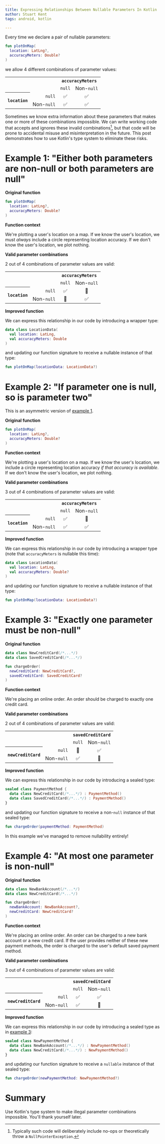 ```yaml
---
title: Expressing Relationships Between Nullable Parameters In Kotlin
author: Stuart Kent
tags: android, kotlin

---
```


Every time we declare a pair of nullable parameters:

```kotlin
fun plotOnMap(
  location: LatLng?,
  accuracyMeters: Double?
)
```

we allow 4 different combinations of parameter values:

<table>
  <tr>
    <td colspan="2" rowspan="2"></td>
    <th colspan="2" style="text-align:center">
      <code>accuracyMeters</code>
    </th>
  </tr>
  <tr>
    <td style="text-align:center">
      <code>null</code>
    </td>
    <td style="text-align:center">
      Non-<code>null</code>
    </td>
  </tr>
  <tr>
    <th rowspan="2" style="text-align:right">
      <code>location</code>
    </th>
    <td style="text-align:right">
      <code>null</code>
    </td>
    <td style="text-align:center">✅</td>
    <td style="text-align:center">✅</td>
  </tr>
  <tr>
    <td style="text-align:right">
      Non-<code>null</code>
    </td>
    <td style="text-align:center">✅</td>
    <td style="text-align:center">✅</td>
  </tr>
</table>

Sometimes we know extra information about these parameters that makes one or more of these combinations impossible. We can write working code that accepts and ignores these invalid combinations[^1], but that code will be prone to accidental misuse and misinterpretation in the future. This post demonstrates how to use Kotlin's type system to eliminate these risks.

# Example 1: "Either both parameters are non-null or both parameters are null"

**Original function**

```kotlin
fun plotOnMap(
  location: LatLng?,
  accuracyMeters: Double?
)
```

**Function context**

We're plotting a user's location on a map. If we know the user's location, we must _always_ include a circle representing location accuracy. If we don't know the user's location, we plot nothing.

**Valid parameter combinations**

2 out of 4 combinations of parameter values are valid:

<table>
  <tr>
    <td colspan="2" rowspan="2"></td>
    <th colspan="2" style="text-align:center">
      <code>accuracyMeters</code>
    </th>
  </tr>
  <tr>
    <td style="text-align:center">
      <code>null</code>
    </td>
    <td style="text-align:center">
      Non-<code>null</code>
    </td>
  </tr>
  <tr>
    <th rowspan="2" style="text-align:right">
      <code>location</code>
    </th>
    <td style="text-align:right">
      <code>null</code>
    </td>
    <td style="text-align:center">✅</td>
    <td style="text-align:center">🚫</td>
  </tr>
  <tr>
    <td style="text-align:right">
      Non-<code>null</code>
    </td>
    <td style="text-align:center">🚫</td>
    <td style="text-align:center">✅</td>
  </tr>
</table>

**Improved function**

We can express this relationship in our code by introducing a wrapper type:

```kotlin
data class LocationData(
  val location: LatLng,
  val accuracyMeters: Double
)
```

and updating our function signature to receive a nullable instance of that type:

```kotlin
fun plotOnMap(locationData: LocationData?)
```

# Example 2: "If parameter one is null, so is parameter two"

This is an asymmetric version of [example 1](#example-1-either-both-parameters-are-non-null-or-both-parameters-are-null).

**Original function**

```kotlin
fun plotOnMap(
  location: LatLng?,
  accuracyMeters: Double?
)
```

**Function context**

We're plotting a user's location on a map. If we know the user's location, we include a circle representing location accuracy _if that accuracy is available_. If we don't know the user's location, we plot nothing.

**Valid parameter combinations**

3 out of 4 combinations of parameter values are valid:

<table>
  <tr>
    <td colspan="2" rowspan="2"></td>
    <th colspan="2" style="text-align:center">
      <code>accuracyMeters</code>
    </th>
  </tr>
  <tr>
    <td style="text-align:center">
      <code>null</code>
    </td>
    <td style="text-align:center">
      Non-<code>null</code>
    </td>
  </tr>
  <tr>
    <th rowspan="2" style="text-align:right">
      <code>location</code>
    </th>
    <td style="text-align:right">
      <code>null</code>
    </td>
    <td style="text-align:center">✅</td>
    <td style="text-align:center">🚫</td>
  </tr>
  <tr>
    <td style="text-align:right">
      Non-<code>null</code>
    </td>
    <td style="text-align:center">✅</td>
    <td style="text-align:center">✅</td>
  </tr>
</table>

**Improved function**

We can express this relationship in our code by introducing a wrapper type (note that `accuracyMeters` is nullable this time):

```kotlin
data class LocationData(
  val location: LatLng,
  val accuracyMeters: Double?
)
```

and updating our function signature to receive a nullable instance of that type:

```kotlin
fun plotOnMap(locationData: LocationData?)
```

# Example 3: "Exactly one parameter must be non-null"

**Original function**

```kotlin
data class NewCreditCard(/*...*/)
data class SavedCreditCard(/*...*/)

fun chargeOrder(
  newCreditCard: NewCreditCard?,
  savedCreditCard: SavedCreditCard?
)
```

**Function context**

We're placing an online order. An order should be charged to exactly one credit card.

**Valid parameter combinations**

2 out of 4 combinations of parameter values are valid:

<table>
  <tr>
    <td colspan="2" rowspan="2"></td>
    <th colspan="2" style="text-align:center">
      <code>savedCreditCard</code>
    </th>
  </tr>
  <tr>
    <td style="text-align:center">
      <code>null</code>
    </td>
    <td style="text-align:center">
      Non-<code>null</code>
    </td>
  </tr>
  <tr>
    <th rowspan="2" style="text-align:right">
      <code>newCreditCard</code>
    </th>
    <td style="text-align:right">
      <code>null</code>
    </td>
    <td style="text-align:center">🚫</td>
    <td style="text-align:center">✅</td>
  </tr>
  <tr>
    <td style="text-align:right">
      Non-<code>null</code>
    </td>
    <td style="text-align:center">✅</td>
    <td style="text-align:center">🚫</td>
  </tr>
</table>

**Improved function**

We can express this relationship in our code by introducing a sealed type:

```kotlin
sealed class PaymentMethod {
  data class NewCreditCard(/*...*/) : PaymentMethod()
  data class SavedCreditCard(/*...*/) : PaymentMethod()
}
```

and updating our function signature to receive a non-`null` instance of that sealed type:

```kotlin
fun chargeOrder(paymentMethod: PaymentMethod)
```

In this example we've managed to remove nullability entirely!

# Example 4: "At most one parameter is non-null"

**Original function**

```kotlin
data class NewBankAccount(/*...*/)
data class NewCreditCard(/*...*/)

fun chargeOrder(
  newBankAccount: NewBankAccount?,
  newCreditCard: NewCreditCard?
)
```

**Function context**

We're placing an online order. An order can be charged to a new bank account or a new credit card. If the user provides neither of these new payment methods, the order is charged to the user's default saved payment method.

**Valid parameter combinations**

3 out of 4 combinations of parameter values are valid:

<table>
  <tr>
    <td colspan="2" rowspan="2"></td>
    <th colspan="2" style="text-align:center">
      <code>savedCreditCard</code>
    </th>
  </tr>
  <tr>
    <td style="text-align:center">
      <code>null</code>
    </td>
    <td style="text-align:center">
      Non-<code>null</code>
    </td>
  </tr>
  <tr>
    <th rowspan="2" style="text-align:right">
      <code>newCreditCard</code>
    </th>
    <td style="text-align:right">
      <code>null</code>
    </td>
    <td style="text-align:center">✅</td>
    <td style="text-align:center">✅</td>
  </tr>
  <tr>
    <td style="text-align:right">
      Non-<code>null</code>
    </td>
    <td style="text-align:center">✅</td>
    <td style="text-align:center">🚫</td>
  </tr>
</table>

**Improved function**

We can express this relationship in our code by introducing a sealed type as in [example 3](#example-3-exactly-one-parameter-must-be-non-null):

```kotlin
sealed class NewPaymentMethod {
  data class NewBankAccount(/*...*/) : NewPaymentMethod()
  data class NewCreditCard(/*...*/) : NewPaymentMethod()
}
```

and updating our function signature to receive a `nullable` instance of that sealed type:

```kotlin
fun chargeOrder(newPaymentMethod: NewPaymentMethod?)
```

# Summary

Use Kotlin's type system to make illegal parameter combinations impossible. You'll thank yourself later.

[^1]: Typically such code will deliberately include no-ops or theoretically throw a `NullPointerException`.
